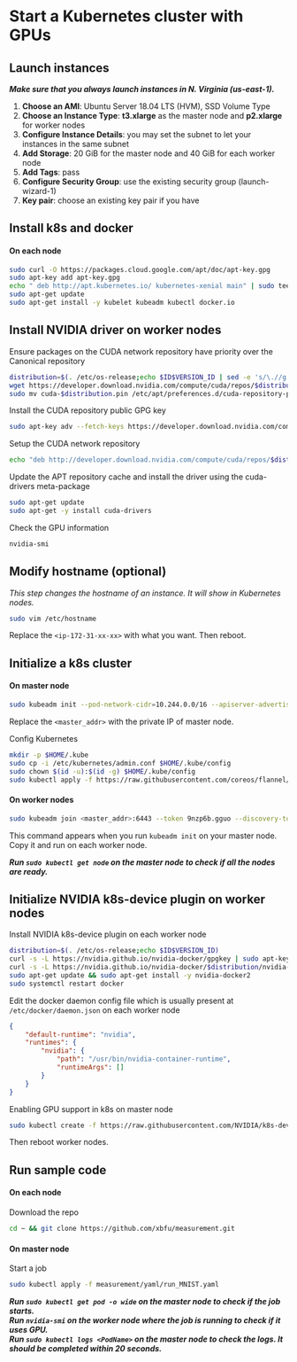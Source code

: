 # Start a Kubernetes cluster with GPUs

## Launch instances
***Make sure that you always launch instances in N. Virginia (us-east-1).***

1. **Choose an AMI**: Ubuntu Server 18.04 LTS (HVM), SSD Volume Type
2. **Choose an Instance Type**: **t3.xlarge** as the master node and **p2.xlarge** for worker nodes
3. **Configure Instance Details**: you may set the subnet to let your instances in the same subnet
4. **Add Storage**: 20 GiB for the master node and 40 GiB for each worker node
5. **Add Tags**: pass
6. **Configure Security Group**: use the existing security group (launch-wizard-1)
7. **Key pair**: choose an existing key pair if you have

## Install k8s and docker
#### On each node
```bash
sudo curl -O https://packages.cloud.google.com/apt/doc/apt-key.gpg
sudo apt-key add apt-key.gpg
echo " deb http://apt.kubernetes.io/ kubernetes-xenial main" | sudo tee -a /etc/apt/sources.list
sudo apt-get update
sudo apt-get install -y kubelet kubeadm kubectl docker.io
```

## Install NVIDIA driver on worker nodes
Ensure packages on the CUDA network repository have priority over the Canonical repository
``` bash
distribution=$(. /etc/os-release;echo $ID$VERSION_ID | sed -e 's/\.//g')
wget https://developer.download.nvidia.com/compute/cuda/repos/$distribution/x86_64/cuda-$distribution.pin
sudo mv cuda-$distribution.pin /etc/apt/preferences.d/cuda-repository-pin-600
```

Install the CUDA repository public GPG key
``` bash
sudo apt-key adv --fetch-keys https://developer.download.nvidia.com/compute/cuda/repos/$distribution/x86_64/7fa2af80.pub
```
Setup the CUDA network repository
``` bash
echo "deb http://developer.download.nvidia.com/compute/cuda/repos/$distribution/x86_64 /" | sudo tee /etc/apt/sources.list.d/cuda.list
```
Update the APT repository cache and install the driver using the cuda-drivers meta-package
``` bash
sudo apt-get update
sudo apt-get -y install cuda-drivers
```
Check the GPU information
``` bash
nvidia-smi
```

## Modify hostname (optional)
*This step changes the hostname of an instance. It will show in Kubernetes nodes.*
```bash
sudo vim /etc/hostname
```
Replace the `<ip-172-31-xx-xx>` with what you want. Then reboot.

## Initialize a k8s cluster
#### On master node
```bash
sudo kubeadm init --pod-network-cidr=10.244.0.0/16 --apiserver-advertise-address=<master_addr>
```
Replace the `<master_addr>` with the private IP of master node.

Config Kubernetes
```bash
mkdir -p $HOME/.kube
sudo cp -i /etc/kubernetes/admin.conf $HOME/.kube/config
sudo chown $(id -u):$(id -g) $HOME/.kube/config
sudo kubectl apply -f https://raw.githubusercontent.com/coreos/flannel/master/Documentation/kube-flannel.yml
```
#### On  worker nodes
```bash
sudo kubeadm join <master_addr>:6443 --token 9nzp6b.gguo --discovery-token-ca-cert-hash sha256:1b9a48db383b
``` 
This command appears when you run `kubeadm init` on your master node. Copy it and run on each worker node.

***Run `sudo kubectl get node` on the master node to check if all the nodes are ready.***

## Initialize NVIDIA k8s-device plugin on worker nodes
Install NVIDIA k8s-device plugin on each worker node
```bash
distribution=$(. /etc/os-release;echo $ID$VERSION_ID)
curl -s -L https://nvidia.github.io/nvidia-docker/gpgkey | sudo apt-key add -
curl -s -L https://nvidia.github.io/nvidia-docker/$distribution/nvidia-docker.list | sudo tee /etc/apt/sources.list.d/nvidia-docker.list
sudo apt-get update && sudo apt-get install -y nvidia-docker2
sudo systemctl restart docker
```
Edit the docker daemon config file which is usually present at `/etc/docker/daemon.json` on each worker node
```json
{
    "default-runtime": "nvidia",
    "runtimes": {
        "nvidia": {
            "path": "/usr/bin/nvidia-container-runtime",
            "runtimeArgs": []
        }
    }
}
```
Enabling GPU support in k8s on master node
``` bash
sudo kubectl create -f https://raw.githubusercontent.com/NVIDIA/k8s-device-plugin/v0.6.0/nvidia-device-plugin.yml
```
Then reboot worker nodes.

## Run sample code
#### On each node
Download the repo
```bash
cd ~ && git clone https://github.com/xbfu/measurement.git
```
#### On master node
Start a job
```bash
sudo kubectl apply -f measurement/yaml/run_MNIST.yaml
```
***Run `sudo kubectl get pod -o wide` on the master node to check if the job starts.***  
***Run `nvidia-smi` on the worker node where the job is running to check if it uses GPU.***  
***Run `sudo kubectl logs <PodName>` on the master node to check the logs. It should be completed within 20 seconds.***  
